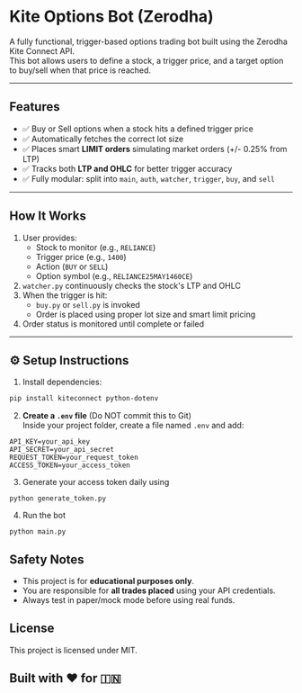 #  Kite Options Bot (Zerodha)

A fully functional, trigger-based options trading bot built using the Zerodha Kite Connect API.  
This bot allows users to define a stock, a trigger price, and a target option to buy/sell when that price is reached.

---

## Features

- ✅ Buy or Sell options when a stock hits a defined trigger price  
- ✅ Automatically fetches the correct lot size  
- ✅ Places smart **LIMIT orders** simulating market orders (+/- 0.25% from LTP)  
- ✅ Tracks both **LTP and OHLC** for better trigger accuracy  
- ✅ Fully modular: split into `main`, `auth`, `watcher`, `trigger`, `buy`, and `sell`  

---

##  How It Works

1. User provides:
   - Stock to monitor (e.g., `RELIANCE`)
   - Trigger price (e.g., `1400`)
   - Action (`BUY` or `SELL`)
   - Option symbol (e.g., `RELIANCE25MAY1460CE`)
2. `watcher.py` continuously checks the stock's LTP and OHLC  
3. When the trigger is hit:
   - `buy.py` or `sell.py` is invoked
   - Order is placed using proper lot size and smart limit pricing
4. Order status is monitored until complete or failed

---

## ⚙️ Setup Instructions

1. Install dependencies:

```bash
pip install kiteconnect python-dotenv
```
2. **Create a `.env` file** (Do NOT commit this to Git)  
Inside your project folder, create a file named `.env` and add:
```
API_KEY=your_api_key
API_SECRET=your_api_secret
REQUEST_TOKEN=your_request_token
ACCESS_TOKEN=your_access_token
```

3. Generate your access token daily using
```
python generate_token.py
```
4. Run the bot
```
python main.py
```
## Safety Notes

- This project is for **educational purposes only**.  
- You are responsible for **all trades placed** using your API credentials.  
- Always test in paper/mock mode before using real funds.


## License

This project is licensed under MIT.


## Built with ❤️ for 🇮🇳
